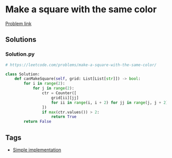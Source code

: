 # Make a square with the same color

[Problem link](https://leetcode.com/problems/make-a-square-with-the-same-color/)

## Solutions


### Solution.py
```py
# https://leetcode.com/problems/make-a-square-with-the-same-color/

class Solution:
    def canMakeSquare(self, grid: List[List[str]]) -> bool:
        for i in range(2):
            for j in range(2):
                ctr = Counter([
                    grid[ii][jj] 
                    for ii in range(i, i + 2) for jj in range(j, j + 2)
                ])
                if max(ctr.values()) > 2:
                    return True
        return False
```
## Tags

* [Simple implementation](/README.md#Simple_implementation)
